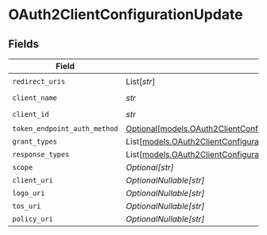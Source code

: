 # OAuth2ClientConfigurationUpdate


## Fields

| Field                                                                                                                                          | Type                                                                                                                                           | Required                                                                                                                                       | Description                                                                                                                                    |
| ---------------------------------------------------------------------------------------------------------------------------------------------- | ---------------------------------------------------------------------------------------------------------------------------------------------- | ---------------------------------------------------------------------------------------------------------------------------------------------- | ---------------------------------------------------------------------------------------------------------------------------------------------- |
| `redirect_uris`                                                                                                                                | List[*str*]                                                                                                                                    | :heavy_check_mark:                                                                                                                             | N/A                                                                                                                                            |
| `client_name`                                                                                                                                  | *str*                                                                                                                                          | :heavy_check_mark:                                                                                                                             | N/A                                                                                                                                            |
| `client_id`                                                                                                                                    | *str*                                                                                                                                          | :heavy_check_mark:                                                                                                                             | N/A                                                                                                                                            |
| `token_endpoint_auth_method`                                                                                                                   | [Optional[models.OAuth2ClientConfigurationUpdateTokenEndpointAuthMethod]](../models/oauth2clientconfigurationupdatetokenendpointauthmethod.md) | :heavy_minus_sign:                                                                                                                             | N/A                                                                                                                                            |
| `grant_types`                                                                                                                                  | List[[models.OAuth2ClientConfigurationUpdateGrantTypes](../models/oauth2clientconfigurationupdategranttypes.md)]                               | :heavy_minus_sign:                                                                                                                             | N/A                                                                                                                                            |
| `response_types`                                                                                                                               | List[[models.OAuth2ClientConfigurationUpdateResponseTypes](../models/oauth2clientconfigurationupdateresponsetypes.md)]                         | :heavy_minus_sign:                                                                                                                             | N/A                                                                                                                                            |
| `scope`                                                                                                                                        | *Optional[str]*                                                                                                                                | :heavy_minus_sign:                                                                                                                             | N/A                                                                                                                                            |
| `client_uri`                                                                                                                                   | *OptionalNullable[str]*                                                                                                                        | :heavy_minus_sign:                                                                                                                             | N/A                                                                                                                                            |
| `logo_uri`                                                                                                                                     | *OptionalNullable[str]*                                                                                                                        | :heavy_minus_sign:                                                                                                                             | N/A                                                                                                                                            |
| `tos_uri`                                                                                                                                      | *OptionalNullable[str]*                                                                                                                        | :heavy_minus_sign:                                                                                                                             | N/A                                                                                                                                            |
| `policy_uri`                                                                                                                                   | *OptionalNullable[str]*                                                                                                                        | :heavy_minus_sign:                                                                                                                             | N/A                                                                                                                                            |